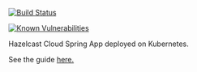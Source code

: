 [![Build Status](https://travis-ci.org/enozcan/guide-hazelcast-cloud-caching-spring.svg?branch=master)](https://travis-ci.org/enozcan/guide-hazelcast-cloud-caching-spring)

[![Known Vulnerabilities](https://snyk.io//test/github/enozcan/guide-hazelcast-cloud-caching-spring/badge.svg?targetFile=final/pom.xml)](https://snyk.io//test/github/enozcan/guide-hazelcast-cloud-caching-spring?targetFile=final/pom.xml)

Hazelcast Cloud Spring App deployed on Kubernetes.

See the guide [here.](http://35.188.138.168.xip.io/2019/07/10/hazelcast-cloud-spring/)
